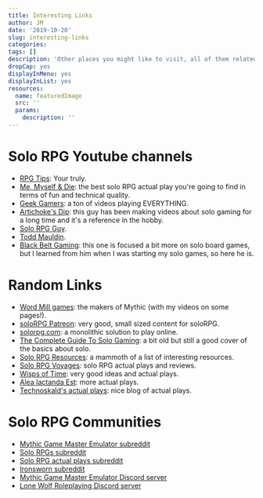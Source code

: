 ```yaml
---
title: Interesting Links
author: JM
date: '2019-10-20'
slug: interesting-links
categories:
tags: []
description: 'Other places you might like to visit, all of them related to solo RPGs.'
dropCap: yes
displayInMenu: yes
displayInList: yes
resources:
  name: featuredImage
  src: ''
  params:
    description: ''
---
```


# Solo RPG Youtube channels

- [RPG Tips](https://www.youtube.com/channel/UCp_qWaHM9O5dz7gMiXpqKnQ): Your truly.
- [Me, Myself & Die](https://www.youtube.com/channel/UCtiBzkVoYrugJkrpW7_75Ag): the best solo RPG actual play you're going to find in terms of fun and technical quality.
- [Geek Gamers](https://www.youtube.com/channel/UCLnDxuZE6qWwWxZCN9y8JQA): a ton of videos playing EVERYTHING.
- [Artichoke's Dip](https://www.youtube.com/channel/UCY4Ne0FHlPq7qUMti4H--zA): this guy has been making videos about solo gaming for a long time and it's a reference in the hobby.
- [Solo RPG Guy](https://www.youtube.com/channel/UCxqgElYzzdaT4haUp6Nmohg).
- [Todd Mauldin](https://www.youtube.com/user/hi1my1name1is1todd/).
- [Black Belt Gaming](https://www.youtube.com/user/BlackBeltGaming): this one is focused a bit more on solo board games, but I learned from him when I was starting my solo games, so here he is.

# Random Links

- [Word Mill games](https://wordmillgames.com/): the makers of Mythic (with my videos on some pages!).
- [soloRPG Patreon](https://www.patreon.com/solorpg): very good, small sized content for soloRPG.
- [solorpg.com](https://www.rpgsolo.com/): a monolithic solution to play online.
- [The Complete Guide To Solo Gaming](http://www.rpgready.com/solo-roleplaying-solo-rpg/): a bit old but still a good cover of the basics about solo.
- [Solo RPG Resources](https://dieheart.net/solo-rpg-resources/): a mammoth of a list of interesting resources.
- [Solo RPG Voyages](https://solorpgvoyages.wordpress.com/): solo RPG actual plays and reviews.
- [Wisps of Time](https://wispsoftime.com/): very good ideas and actual plays.
- [Alea Iactanda Est](https://aleaiactandaest.blogspot.com/): more actual plays.
- [Technoskald's actual plays](https://technoskald.me/tag/solo-rpg/): nice blog of actual plays.

# Solo RPG Communities

- [Mythic Game Master Emulator subreddit](https://www.reddit.com/r/mythic_gme)
- [Solo RPGs subreddit](https://www.reddit.com/r/Solo_Roleplaying/)
- [Solo RPG actual plays subreddit](https://www.reddit.com/r/solorpgplay/)
- [Ironsworn subreddit](https://www.reddit.com/r/ironsworn/)
- [Mythic Game Master Emulator Discord server](https://discord.gg/qMqNmNx)
- [Lone Wolf Roleplaying Discord server](https://discord.gg/3TH4HVj)

